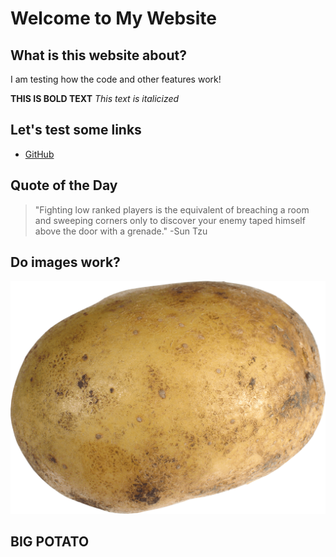 # Welcome to My Website

## What is this website about?
I am testing how the code and other features work!

**THIS IS BOLD TEXT**
_This text is italicized_

## Let's test some links
- [GitHub](https://github.com)

## Quote of the Day
> "Fighting low ranked players is the equivalent of breaching a room and sweeping corners only to discover your enemy taped himself above the door with a grenade."   -Sun Tzu

## Do images work?
![Potato](https://raw.githubusercontent.com/Eketus/Bundle-E/main/Transparent_potato.png
)
## **BIG POTATO**
